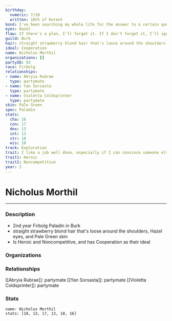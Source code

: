 ```yaml
---
birthday:
  numeric: 7/10
  written: 10th of Korent
bond: I've been searching my whole life for the answer to a certain question.
eyes: Hazel
flaw: If there's a plan, I'll forget it. If I don't forget it, I'll ignore it.
guild: Burk
hair: straight strawberry blond hair that's loose around the shoulders
ideal: Cooperation
name: Nicholus Morthil
organizations: []
partyID: 93
race: Firbolg
relationships:
- name: Abryia Rubrae
  type: partymate
- name: Yan Sorsasta
  type: partymate
- name: Violetta Coldsprinter
  type: partymate
skin: Pale Green
spec: Paladin
stats:
  cha: 16
  con: 17
  dex: 13
  int: 13
  str: 18
  wis: 10
track: Exploration
trait: I like a job well done, especially if I can convince someone else to do it.
trait1: Heroic
trait2: Noncompetitive
year: 2
---
```

# Nicholus Morthil
---
### Description
- 2nd year Firbolg Paladin in Burk
- straight strawberry blond hair that's loose around the shoulders, Hazel eyes, and Pale Green skin
- Is Heroic and Noncompetitive, and has Cooperation as their ideal

### Organizations
### Relationships
[[Abryia Rubrae]]: partymate
[[Yan Sorsasta]]: partymate
[[Violetta Coldsprinter]]: partymate
### Stats
```statblock
name: Nicholus Morthil
stats: [18, 13, 17, 13, 10, 16]
```